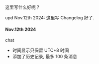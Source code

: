 这里写什么好呢？

upd Nov.12th 2024: 这里写 Changelog 好了.

#### Nov.12th 2024
chat
- 时间显示只保留 UTC+8 时间
- 添加了历史记录, 最多 100 条消息